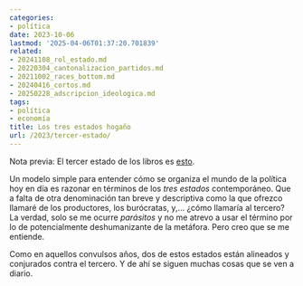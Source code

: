 ```yaml
---
categories:
- política
date: 2023-10-06
lastmod: '2025-04-06T01:37:20.701839'
related:
- 20241108_rol_estado.md
- 20220304_cantonalizacion_partidos.md
- 20211002_races_bottom.md
- 20240416_cortos.md
- 20250228_adscripcion_ideologica.md
tags:
- política
- economía
title: Los tres estados hogaño
url: /2023/tercer-estado/
---
```


Nota previa: El tercer estado de los libros es [esto](https://es.wikipedia.org/wiki/Tercer_Estado).

Un modelo simple para entender cómo se organiza el mundo de la política hoy en día es razonar en términos de los _tres estados_ contemporáneo. Que a falta de otra denominación tan breve y descriptiva como la que ofrezco llamaré de los productores, los burócratas, y,... ¿cómo llamaría al tercero? La verdad, solo se me ocurre _parásitos_ y no me atrevo a usar el término por lo de potencialmente deshumanizante de la metáfora. Pero creo que se me entiende.

Como en aquellos convulsos años, dos de estos estados están alineados y conjurados contra el tercero. Y de ahí se siguen muchas cosas que se ven a diario.